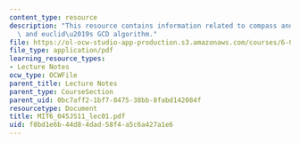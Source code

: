 ```yaml
---
content_type: resource
description: "This resource contains information related to compass and straightedge,\
  \ and euclid\u2019s GCD algorithm."
file: https://ol-ocw-studio-app-production.s3.amazonaws.com/courses/6-045j-automata-computability-and-complexity-spring-2011/f8bd1e6b44d84dad58f4a5c6a427a1e6_MIT6_045JS11_lec01.pdf
file_type: application/pdf
learning_resource_types:
- Lecture Notes
ocw_type: OCWFile
parent_title: Lecture Notes
parent_type: CourseSection
parent_uid: 0bc7aff2-1bf7-8475-38bb-8fabd142084f
resourcetype: Document
title: MIT6_045JS11_lec01.pdf
uid: f8bd1e6b-44d8-4dad-58f4-a5c6a427a1e6
---
```

